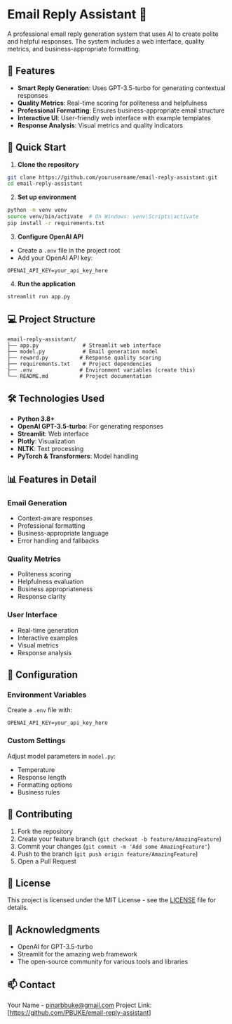 # Email Reply Assistant 📧

A professional email reply generation system that uses AI to create polite and helpful responses. The system includes a web interface, quality metrics, and business-appropriate formatting.

## 🌟 Features

- **Smart Reply Generation**: Uses GPT-3.5-turbo for generating contextual responses
- **Quality Metrics**: Real-time scoring for politeness and helpfulness
- **Professional Formatting**: Ensures business-appropriate email structure
- **Interactive UI**: User-friendly web interface with example templates
- **Response Analysis**: Visual metrics and quality indicators

## 🚀 Quick Start

1. **Clone the repository**
```bash
git clone https://github.com/yourusername/email-reply-assistant.git
cd email-reply-assistant
```

2. **Set up environment**
```bash
python -m venv venv
source venv/bin/activate  # On Windows: venv\Scripts\activate
pip install -r requirements.txt
```

3. **Configure OpenAI API**
- Create a `.env` file in the project root
- Add your OpenAI API key:
```
OPENAI_API_KEY=your_api_key_here
```

4. **Run the application**
```bash
streamlit run app.py
```

## 💻 Project Structure

```
email-reply-assistant/
├── app.py              # Streamlit web interface
├── model.py            # Email generation model
├── reward.py          # Response quality scoring
├── requirements.txt    # Project dependencies
├── .env               # Environment variables (create this)
└── README.md          # Project documentation
```

## 🛠️ Technologies Used

- **Python 3.8+**
- **OpenAI GPT-3.5-turbo**: For generating responses
- **Streamlit**: Web interface
- **Plotly**: Visualization
- **NLTK**: Text processing
- **PyTorch & Transformers**: Model handling

## 📊 Features in Detail

### Email Generation
- Context-aware responses
- Professional formatting
- Business-appropriate language
- Error handling and fallbacks

### Quality Metrics
- Politeness scoring
- Helpfulness evaluation
- Business appropriateness
- Response clarity

### User Interface
- Real-time generation
- Interactive examples
- Visual metrics
- Response analysis

## 🔧 Configuration

### Environment Variables
Create a `.env` file with:
```
OPENAI_API_KEY=your_api_key_here
```

### Custom Settings
Adjust model parameters in `model.py`:
- Temperature
- Response length
- Formatting options
- Business rules

## 🤝 Contributing

1. Fork the repository
2. Create your feature branch (`git checkout -b feature/AmazingFeature`)
3. Commit your changes (`git commit -m 'Add some AmazingFeature'`)
4. Push to the branch (`git push origin feature/AmazingFeature`)
5. Open a Pull Request

## 📝 License

This project is licensed under the MIT License - see the [LICENSE](LICENSE) file for details.

## 🙏 Acknowledgments

- OpenAI for GPT-3.5-turbo
- Streamlit for the amazing web framework
- The open-source community for various tools and libraries

## 📫 Contact

Your Name - pinarbbuke@gmail.com
Project Link: [https://github.com/PBUKE/email-reply-assistant]

